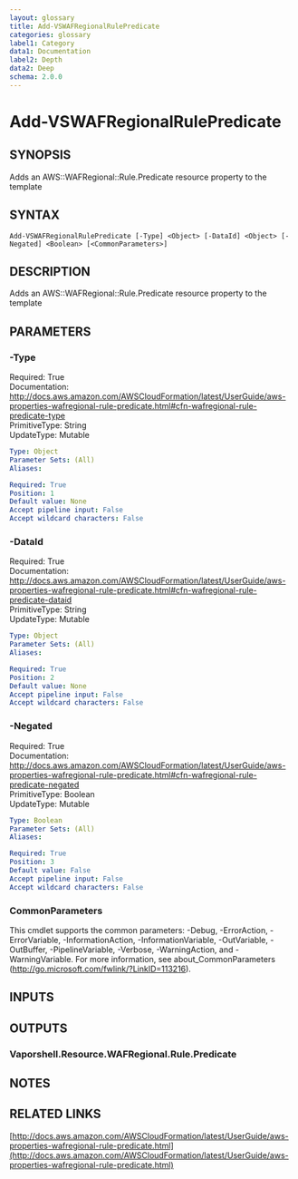 ```yaml
---
layout: glossary
title: Add-VSWAFRegionalRulePredicate
categories: glossary
label1: Category
data1: Documentation
label2: Depth
data2: Deep
schema: 2.0.0
---
```


# Add-VSWAFRegionalRulePredicate

## SYNOPSIS
Adds an AWS::WAFRegional::Rule.Predicate resource property to the template

## SYNTAX

```
Add-VSWAFRegionalRulePredicate [-Type] <Object> [-DataId] <Object> [-Negated] <Boolean> [<CommonParameters>]
```

## DESCRIPTION
Adds an AWS::WAFRegional::Rule.Predicate resource property to the template

## PARAMETERS

### -Type
Required: True    
Documentation: http://docs.aws.amazon.com/AWSCloudFormation/latest/UserGuide/aws-properties-wafregional-rule-predicate.html#cfn-wafregional-rule-predicate-type    
PrimitiveType: String    
UpdateType: Mutable

```yaml
Type: Object
Parameter Sets: (All)
Aliases:

Required: True
Position: 1
Default value: None
Accept pipeline input: False
Accept wildcard characters: False
```

### -DataId
Required: True    
Documentation: http://docs.aws.amazon.com/AWSCloudFormation/latest/UserGuide/aws-properties-wafregional-rule-predicate.html#cfn-wafregional-rule-predicate-dataid    
PrimitiveType: String    
UpdateType: Mutable

```yaml
Type: Object
Parameter Sets: (All)
Aliases:

Required: True
Position: 2
Default value: None
Accept pipeline input: False
Accept wildcard characters: False
```

### -Negated
Required: True    
Documentation: http://docs.aws.amazon.com/AWSCloudFormation/latest/UserGuide/aws-properties-wafregional-rule-predicate.html#cfn-wafregional-rule-predicate-negated    
PrimitiveType: Boolean    
UpdateType: Mutable

```yaml
Type: Boolean
Parameter Sets: (All)
Aliases:

Required: True
Position: 3
Default value: False
Accept pipeline input: False
Accept wildcard characters: False
```

### CommonParameters
This cmdlet supports the common parameters: -Debug, -ErrorAction, -ErrorVariable, -InformationAction, -InformationVariable, -OutVariable, -OutBuffer, -PipelineVariable, -Verbose, -WarningAction, and -WarningVariable.
For more information, see about_CommonParameters (http://go.microsoft.com/fwlink/?LinkID=113216).

## INPUTS

## OUTPUTS

### Vaporshell.Resource.WAFRegional.Rule.Predicate

## NOTES

## RELATED LINKS

[http://docs.aws.amazon.com/AWSCloudFormation/latest/UserGuide/aws-properties-wafregional-rule-predicate.html](http://docs.aws.amazon.com/AWSCloudFormation/latest/UserGuide/aws-properties-wafregional-rule-predicate.html)

